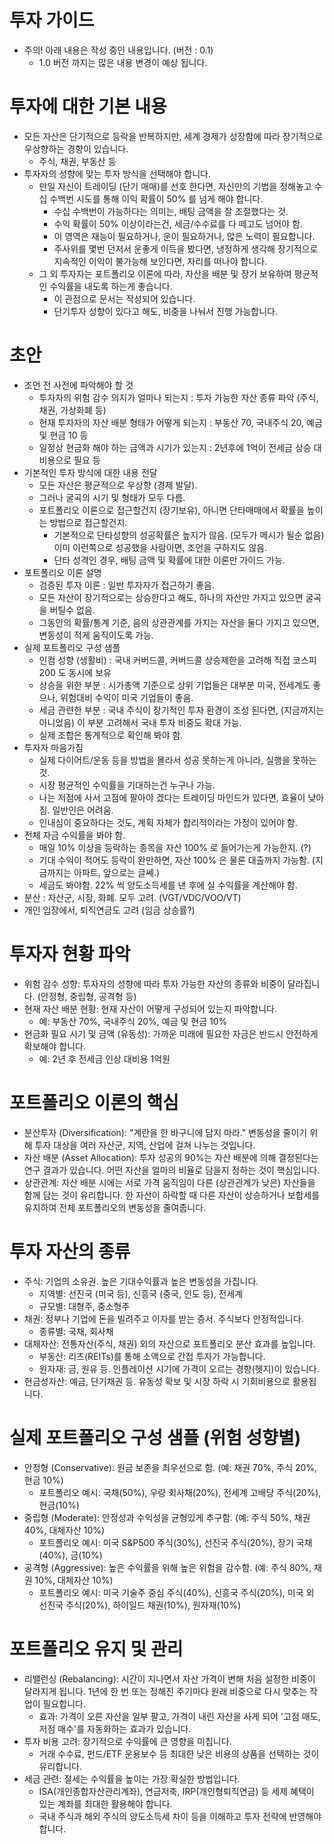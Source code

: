 # 투자 가이드
- 주의! 아래 내용은 작성 중인 내용입니다. (버전 : 0.1)
    - 1.0 버전 까지는 많은 내용 변경이 예상 됩니다.

# 투자에 대한 기본 내용
- 모든 자산은 단기적으로 등락을 반복하지만, 세계 경제가 성장함에 따라 장기적으로 우상향하는 경향이 있습니다.
    - 주식, 채권, 부동산 등
- 투자자의 성향에 맞는 투자 방식을 선택해야 합니다.
    - 만일 자신이 트레이딩 (단기 매매)를 선호 한다면, 자신만의 기법을 정해놓고 수십 수백번 시도를 통해 이익 확률이 50% 를 넘게 해야 합니다.
        - 수십 수백번이 가능하다는 의미는, 배팅 금액을 잘 조절했다는 것.
        - 수익 확률이 50% 이상이라는건, 세금/수수료를 다 떼고도 넘어야 함.
        - 이 영역은 재능이 필요하거나, 운이 필요하거나, 많은 노력이 필요합니다.
        - 주사위를 몇번 던저서 운좋게 이득을 봤다면, 냉정하게 생각해 장기적으로 지속적인 이익이 불가능해 보인다면, 자리를 떠나야 합니다.
    - 그 외 투자자는 포트폴리오 이론에 따라, 자산을 배분 및 장기 보유하여 평균적인 수익률을 내도록 하는게 좋습니다.
        - 이 관점으로 문서는 작성되어 있습니다.
        - 단기투자 성향이 있다고 해도, 비중을 나눠서 진행 가능합니다.

# 초안
- 조언 전 사전에 파악해야 할 것
    - 투자자의 위험 감수 의지가 얼마나 되는지 : 투자 가능한 자산 종류 파악 (주식, 채권, 가상화폐 등)
    - 현재 투자자의 자산 배분 형태가 어떻게 되는지 : 부동산 70, 국내주식 20, 예금 및 현금 10 등
    - 일정상 현금화 해야 하는 금액과 시기가 있는지 : 2년후에 1억이 전세금 상승 대비용으로 필요 등
- 기본적인 투자 방식에 대한 내용 전달
    - 모든 자산은 평균적으로 우상향 (경제 발달).
    - 그러나 굴곡의 시기 및 형태가 모두 다름.
    - 포트폴리오 이론으로 접근할건지 (장기보유), 아니면 단타매매에서 확률을 높이는 방법으로 접근할건지.
        - 기본적으로 단타성향의 성공확률은 높지가 않음. (모두가 메시가 될순 없음) 이미 이런쪽으로 성공했을 사람이면, 조언을 구하지도 않음.
        - 단타 성격인 경우, 배팅 금액 및 확률에 대한 이론만 가이드 가능.
- 포트폴리오 이론 설명
    - 검증된 투자 이론 : 일반 투자자가 접근하기 좋음.
    - 모든 자산이 장기적으로는 상승한다고 해도, 하나의 자산만 가지고 있으면 굴곡을 버틸수 없음.
    - 그동안의 확률/통계 기준, 음의 상관관계를 가지는 자산을 둘다 가지고 있으면, 변동성이 적게 움직이도록 가능.
- 실제 포트폴리오 구성 샘플
    - 인컴 성향 (생활비) : 국내 커버드콜, 커버드콜 상승제한을 고려해 직접 코스피200 도 동시에 보유
    - 상승을 위한 부분 : 시가총액 기준으로 상위 기업들은 대부분 미국, 전세계도 좋으나, 위험대비 수익이 미국 기업들이 좋음.
    - 세금 관련한 부분 : 국내 주식이 장기적인 투자 환경이 조성 된다면, (지금까지는 아니었음) 이 부분 고려해서 국내 투자 비중도 확대 가능.
    - 실제 조합은 통계적으로 확인해 봐야 함.
- 투자자 마음가짐
    - 실제 다이어트/운동 등을 방법을 몰라서 성공 못하는게 아니라, 실행을 못하는것.
    - 시장 평균적인 수익률을 기대하는건 누구나 가능.
    - 나는 저점에 사서 고점에 팔아야 겠다는 트레이딩 마인드가 있다면, 효율이 낮아짐. 일반인은 어려움.
    - 인내심이 중요하다는 것도, 계획 자체가 합리적이라는 가정이 있어야 함.
- 전체 자금 수익률을 봐야 함.
    - 매일 10% 이상을 등락하는 종목을 자산 100% 로 들어가는게 가능한지. (?)
    - 기대 수익이 적어도 등락이 완만하면, 자산 100% 은 물론 대출까지 가능함. (지금까지는 아파트, 앞으로는 글쎄.)
    - 세금도 봐야함. 22% 씩 양도소득세를 낸 후에 실 수익률을 계산해야 함.
- 분산 : 자산군, 시장, 화폐. 모두 고려. (VGT/VDC/VOO/VT)
- 개인 입장에서, 퇴직연금도 고려 (임금 상승률?)

# 투자자 현황 파악
- 위험 감수 성향: 투자자의 성향에 따라 투자 가능한 자산의 종류와 비중이 달라집니다. (안정형, 중립형, 공격형 등)
- 현재 자산 배분 현황: 현재 자산이 어떻게 구성되어 있는지 파악합니다.
    - 예: 부동산 70%, 국내주식 20%, 예금 및 현금 10%
- 현금화 필요 시기 및 금액 (유동성): 가까운 미래에 필요한 자금은 반드시 안전하게 확보해야 합니다.
    - 예: 2년 후 전세금 인상 대비용 1억원

# 포트폴리오 이론의 핵심
- 분산투자 (Diversification): "계란을 한 바구니에 담지 마라." 변동성을 줄이기 위해 투자 대상을 여러 자산군, 지역, 산업에 걸쳐 나누는 것입니다.
- 자산 배분 (Asset Allocation): 투자 성공의 90%는 자산 배분에 의해 결정된다는 연구 결과가 있습니다. 어떤 자산을 얼마의 비율로 담을지 정하는 것이 핵심입니다.
- 상관관계: 자산 배분 시에는 서로 가격 움직임이 다른 (상관관계가 낮은) 자산들을 함께 담는 것이 유리합니다. 한 자산이 하락할 때 다른 자산이 상승하거나 보합세를 유지하여 전체 포트폴리오의 변동성을 줄여줍니다.

# 투자 자산의 종류
- 주식: 기업의 소유권. 높은 기대수익률과 높은 변동성을 가집니다.
    - 지역별: 선진국 (미국 등), 신흥국 (중국, 인도 등), 전세계
    - 규모별: 대형주, 중소형주
- 채권: 정부나 기업에 돈을 빌려주고 이자를 받는 증서. 주식보다 안정적입니다.
    - 종류별: 국채, 회사채
- 대체자산: 전통자산(주식, 채권) 외의 자산으로 포트폴리오 분산 효과를 높입니다.
    - 부동산: 리츠(REITs)를 통해 소액으로 간접 투자가 가능합니다.
    - 원자재: 금, 원유 등. 인플레이션 시기에 가격이 오르는 경향(헷지)이 있습니다.
- 현금성자산: 예금, 단기채권 등. 유동성 확보 및 시장 하락 시 기회비용으로 활용됩니다.

# 실제 포트폴리오 구성 샘플 (위험 성향별)
- 안정형 (Conservative): 원금 보존을 최우선으로 함. (예: 채권 70%, 주식 20%, 현금 10%)
    - 포트폴리오 예시: 국채(50%), 우량 회사채(20%), 전세계 고배당 주식(20%), 현금(10%)
- 중립형 (Moderate): 안정성과 수익성을 균형있게 추구함. (예: 주식 50%, 채권 40%, 대체자산 10%)
    - 포트폴리오 예시: 미국 S&P500 주식(30%), 선진국 주식(20%), 장기 국채(40%), 금(10%)
- 공격형 (Aggressive): 높은 수익률을 위해 높은 위험을 감수함. (예: 주식 80%, 채권 10%, 대체자산 10%)
    - 포트폴리오 예시: 미국 기술주 중심 주식(40%), 신흥국 주식(20%), 미국 외 선진국 주식(20%), 하이일드 채권(10%), 원자재(10%)

# 포트폴리오 유지 및 관리
- 리밸런싱 (Rebalancing): 시간이 지나면서 자산 가격이 변해 처음 설정한 비중이 달라지게 됩니다. 1년에 한 번 또는 정해진 주기마다 원래 비중으로 다시 맞추는 작업이 필요합니다.
    - 효과: 가격이 오른 자산을 일부 팔고, 가격이 내린 자산을 사게 되어 '고점 매도, 저점 매수'를 자동화하는 효과가 있습니다.
- 투자 비용 고려: 장기적으로 수익률에 큰 영향을 미칩니다.
    - 거래 수수료, 펀드/ETF 운용보수 등 최대한 낮은 비용의 상품을 선택하는 것이 유리합니다.
- 세금 관련: 절세는 수익률을 높이는 가장 확실한 방법입니다.
    - ISA(개인종합자산관리계좌), 연금저축, IRP(개인형퇴직연금) 등 세제 혜택이 있는 계좌를 최대한 활용해야 합니다.
    - 국내 주식과 해외 주식의 양도소득세 차이 등을 이해하고 투자 전략에 반영해야 합니다.
